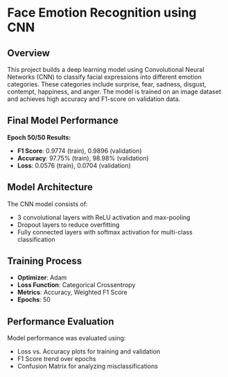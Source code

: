 # Face Emotion Recognition using CNN

## Overview
This project builds a deep learning model using Convolutional Neural Networks (CNN) to classify facial expressions into different emotion categories. These categories include surprise, fear, sadness, disgust, contempt, happiness, and anger. The model is trained on an image dataset and achieves high accuracy and F1-score on validation data.

## Final Model Performance
**Epoch 50/50 Results:**
- **F1 Score**: 0.9774 (train), 0.9896 (validation)
- **Accuracy**: 97.75% (train), 98.98% (validation)
- **Loss**: 0.0576 (train), 0.0704 (validation)

## Model Architecture
The CNN model consists of:
- 3 convolutional layers with ReLU activation and max-pooling
- Dropout layers to reduce overfitting
- Fully connected layers with softmax activation for multi-class classification

## Training Process
- **Optimizer**: Adam
- **Loss Function**: Categorical Crossentropy
- **Metrics**: Accuracy, Weighted F1 Score
- **Epochs**: 50

## Performance Evaluation
Model performance was evaluated using:
- Loss vs. Accuracy plots for training and validation
- F1 Score trend over epochs
- Confusion Matrix for analyzing misclassifications

